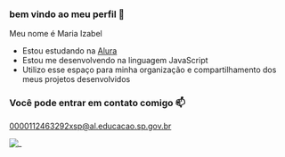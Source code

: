 ### bem vindo ao meu perfil 💙

Meu nome é Maria Izabel

- Estou estudando na [Alura](https:www.alura.com.br)
- Estou me desenvolvendo na linguagem JavaScript
- Utilizo esse espaço para minha organização e compartilhamento dos meus projetos desenvolvidos 

### Você pode entrar em contato comigo 📫

0000112463292xsp@al.educacao.sp.gov.br

![_](https://media1.tenor.com/m/lJV_YXWaw9IAAAAC/my-little-pony-group-hug.gif)
